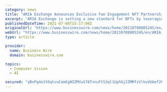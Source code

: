 ```yaml
---
category: news
title: "ARIA Exchange Announces Exclusive Fan Engagement NFT Partnership with the Major League Baseball Players Alumni Association"
excerpt: "ARIA Exchange is setting a new standard for NFTs by leveraging advanced augmented reality, triggered by patent-pending facial, image and object recognition that activates experiences from any ..."
publishedDateTime: 2021-07-08T15:17:00Z
originalUrl: "https://www.businesswire.com/news/home/20210708005245/en/ARIA-Exchange-Announces-Exclusive-Fan-Engagement-NFT-Partnership-with-the-Major-League-Baseball-Players-Alumni-Association"
webUrl: "https://www.businesswire.com/news/home/20210708005245/en/ARIA-Exchange-Announces-Exclusive-Fan-Engagement-NFT-Partnership-with-the-Major-League-Baseball-Players-Alumni-Association"
type: article

provider:
  name: Business Wire
  domain: businesswire.com

topics:
  - Computer Vision
  - AI

secured: "yBxPg4o1tOqtvuComEgNZZMVuS76TsnuFt52ql1UphGj2ZMMfsVlkuVUAef2PrH2FZwdigiaYNaxt1cesxh8ca29rKNR4qu/4lQp52EyrWeKYjcAiy6VwhKSgbnixjeOkpntHlVHvaTW9mY+9lFsQNMO5385po1CuJ3sD/rou7g3nvPCM0HjUpDKkEHFdU2Iqn2E6zpHjJd7FkRXsf6LiqpXifKmK74Bi7Tbn+KJgcb3LiVjWs65C03VHiZlZgmzK9evmIWhcDN7iluksPyMCIIE4feppJAFQOZ/P1piChlQUsb9YEJvh7eld4IhZfQQl0L7bCZSUr5se6nlmj12A1unQYERuyvdEFV4tv0nfkI=;2qtBkP/yh/k5zKAXRB5d2Q=="
---
```


